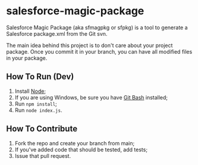 # salesforce-magic-package
Salesforce Magic Package (aka sfmagpkg or sfpkg) is a tool to generate a Salesforce package.xml from the Git svn.

The main idea behind this project is to don't care about your project package. Once you commit it in your branch, you can have all modified files in your package.

## How To Run (Dev)
1. Install [Node](https://nodejs.org);
2. If you are using Windows, be sure you have [Git Bash](https://git-scm.com/downloads) installed;
3. Run `npm install`;
4. Run `node index.js`.

## How To Contribute
1. Fork the repo and create your branch from main;
2. If you've added code that should be tested, add tests;
3. Issue that pull request.
